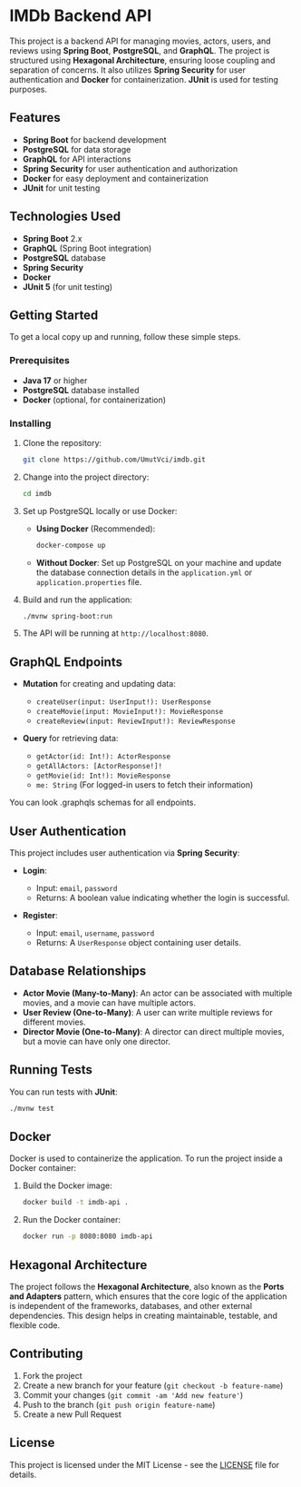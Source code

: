 
# IMDb Backend API

This project is a backend API for managing movies, actors, users, and reviews using **Spring Boot**, **PostgreSQL**, and **GraphQL**. The project is structured using **Hexagonal Architecture**, ensuring loose coupling and separation of concerns. It also utilizes **Spring Security** for user authentication and **Docker** for containerization. **JUnit** is used for testing purposes.

## Features

- **Spring Boot** for backend development
- **PostgreSQL** for data storage
- **GraphQL** for API interactions
- **Spring Security** for user authentication and authorization
- **Docker** for easy deployment and containerization
- **JUnit** for unit testing

## Technologies Used

- **Spring Boot** 2.x
- **GraphQL** (Spring Boot integration)
- **PostgreSQL** database
- **Spring Security**
- **Docker**
- **JUnit 5** (for unit testing)

## Getting Started

To get a local copy up and running, follow these simple steps.

### Prerequisites

- **Java 17** or higher
- **PostgreSQL** database installed
- **Docker** (optional, for containerization)

### Installing

1. Clone the repository:

   ```bash
   git clone https://github.com/UmutVci/imdb.git
   ```

2. Change into the project directory:

   ```bash
   cd imdb
   ```

3. Set up PostgreSQL locally or use Docker:

    - **Using Docker** (Recommended):

      ```bash
      docker-compose up
      ```

    - **Without Docker**: Set up PostgreSQL on your machine and update the database connection details in the `application.yml` or `application.properties` file.

4. Build and run the application:

   ```bash
   ./mvnw spring-boot:run
   ```

5. The API will be running at `http://localhost:8080`.

## GraphQL Endpoints

- **Mutation** for creating and updating data:
    - `createUser(input: UserInput!): UserResponse`
    - `createMovie(input: MovieInput!): MovieResponse`
    - `createReview(input: ReviewInput!): ReviewResponse`

- **Query** for retrieving data:
    - `getActor(id: Int!): ActorResponse`
    - `getAllActors: [ActorResponse!]!`
    - `getMovie(id: Int!): MovieResponse`
    - `me: String` (For logged-in users to fetch their information)

You can look .graphqls schemas for all endpoints.
## User Authentication

This project includes user authentication via **Spring Security**:

- **Login**:
    - Input: `email`, `password`
    - Returns: A boolean value indicating whether the login is successful.

- **Register**:
    - Input: `email`, `username`, `password`
    - Returns: A `UserResponse` object containing user details.

## Database Relationships

- **Actor Movie (Many-to-Many)**: An actor can be associated with multiple movies, and a movie can have multiple actors.
- **User Review (One-to-Many)**: A user can write multiple reviews for different movies.
- **Director Movie (One-to-Many)**: A director can direct multiple movies, but a movie can have only one director.

## Running Tests

You can run tests with **JUnit**:

```bash
./mvnw test
```

## Docker

Docker is used to containerize the application. To run the project inside a Docker container:

1. Build the Docker image:

   ```bash
   docker build -t imdb-api .
   ```

2. Run the Docker container:

   ```bash
   docker run -p 8080:8080 imdb-api
   ```

## Hexagonal Architecture

The project follows the **Hexagonal Architecture**, also known as the **Ports and Adapters** pattern, which ensures that the core logic of the application is independent of the frameworks, databases, and other external dependencies. This design helps in creating maintainable, testable, and flexible code.

## Contributing

1. Fork the project
2. Create a new branch for your feature (`git checkout -b feature-name`)
3. Commit your changes (`git commit -am 'Add new feature'`)
4. Push to the branch (`git push origin feature-name`)
5. Create a new Pull Request

## License

This project is licensed under the MIT License - see the [LICENSE](LICENSE) file for details.
